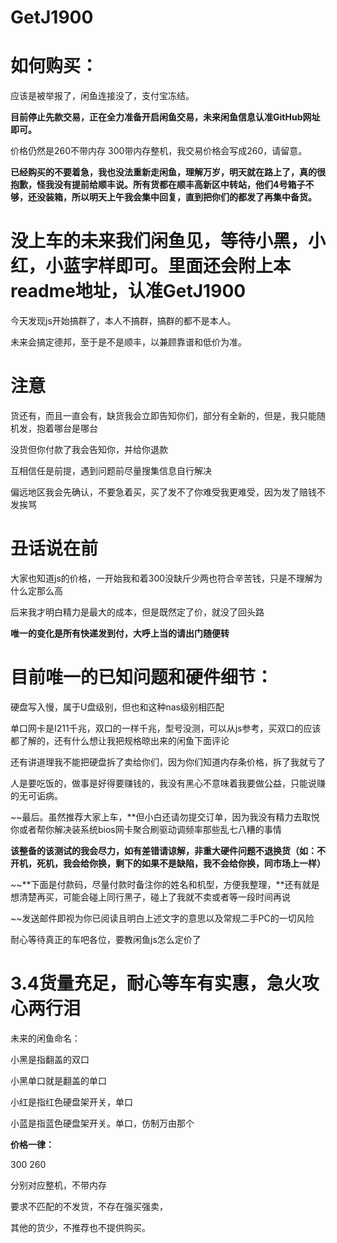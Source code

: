 # GetJ1900

# 如何购买：

应该是被举报了，闲鱼连接没了，支付宝冻结。

**目前停止先款交易，正在全力准备开启闲鱼交易，未来闲鱼信息认准GitHub网址即可。**

价格仍然是260不带内存 300带内存整机，我交易价格会写成260，请留意。

**已经购买的不要着急，我也没法重新走闲鱼，理解万岁，明天就在路上了，真的很抱歉，怪我没有提前给顺丰说。所有货都在顺丰高新区中转站，他们4号箱子不够，还没装箱，所以明天上午我会集中回复，直到把你们的都发了再集中备货。**


# 没上车的未来我们闲鱼见，等待小黑，小红，小蓝字样即可。里面还会附上本readme地址，认准GetJ1900

今天发现js开始搞群了，本人不搞群，搞群的都不是本人。

未来会搞定德邦，至于是不是顺丰，以兼顾靠谱和低价为准。


# 注意

货还有，而且一直会有，缺货我会立即告知你们，部分有全新的，但是，我只能随机发，抱着哪台是哪台

没货但你付款了我会告知你，并给你退款

互相信任是前提，遇到问题前尽量搜集信息自行解决

偏远地区我会先确认，不要急着买，买了发不了你难受我更难受，因为发了赔钱不发挨骂


# 丑话说在前

大家也知道js的价格，一开始我和着300没缺斤少两也符合辛苦钱，只是不理解为什么定那么高

后来我才明白精力是最大的成本，但是既然定了价，就没了回头路

**唯一的变化是所有快递发到付，大呼上当的请出门随便转**


# 目前唯一的已知问题和硬件细节：

硬盘写入慢，属于U盘级别，但也和这种nas级别相匹配

单口网卡是I211千兆，双口的一样千兆，型号没测，可以从js参考，买双口的应该都了解的，还有什么想让我把规格晾出来的闲鱼下面评论

还有讲道理我不能把硬盘拆了卖给你们，因为你们知道内存条价格，拆了我就亏了

人是要吃饭的，做事是好得要赚钱的，我没有黑心不意味着我要做公益，只能说赚的无可诟病。

~~最后。虽然推荐大家上车，**但小白还请勿提交订单，因为我没有精力去取悦你或者帮你解决装系统bios网卡聚合刷驱动调频率那些乱七八糟的事情

**该整备的该测试的我会尽力，如有差错请谅解，非重大硬件问题不退换货（如：不开机，死机，我会给你换，剩下的如果不是缺陷，我不会给你换，同市场上一样）**

~~**下面是付款码，尽量付款时备注你的姓名和机型，方便我整理，**还有就是想清楚再买，可能会碰上同行黑子，碰上了我就不卖或者等一段时间再说


~~发送邮件即视为你已阅读且明白上述文字的意思以及常规二手PC的一切风险


耐心等待真正的车吧各位，要教闲鱼js怎么定价了


# 3.4货量充足，耐心等车有实惠，急火攻心两行泪

未来的闲鱼命名：

小黑是指翻盖的双口

小黑单口就是翻盖的单口

小红是指红色硬盘架开关，单口

小蓝是指蓝色硬盘架开关。单口，仿制万由那个

**价格一律：**

300 260

分别对应整机，不带内存

要求不匹配的不发货，不存在强买强卖，

其他的货少，不推荐也不提供购买。
